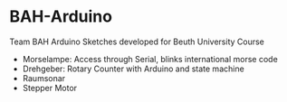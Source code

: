 # BAH-Arduino
Team BAH Arduino Sketches developed for Beuth University Course

- Morselampe: Access through Serial, blinks international morse code
- Drehgeber:  Rotary Counter with Arduino and state machine
- Raumsonar
- Stepper Motor
